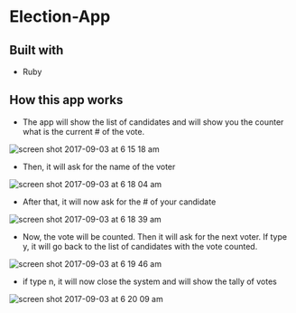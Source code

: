 # Election-App

## Built with
  - Ruby

## How this app works

 - The app will show the list of candidates and will show you the counter what is the current # of the vote.
 
 
![screen shot 2017-09-03 at 6 15 18 am](https://user-images.githubusercontent.com/26729817/29999157-8146f8fa-9070-11e7-9787-c968a123f0fc.png)

 
 - Then, it will ask for the name of the voter
 
 ![screen shot 2017-09-03 at 6 18 04 am](https://user-images.githubusercontent.com/26729817/29999159-899aed04-9070-11e7-8d3a-8493f05308bc.png)
 
 
 - After that, it will now ask for the # of your candidate

![screen shot 2017-09-03 at 6 18 39 am](https://user-images.githubusercontent.com/26729817/29999161-9703116a-9070-11e7-86e3-bc4beec71589.png)

 
 - Now, the vote will be counted. Then it will ask for the next voter. If type y, it will go back to the list of candidates with the vote counted.
 
 ![screen shot 2017-09-03 at 6 19 46 am](https://user-images.githubusercontent.com/26729817/29999171-10a468fc-9071-11e7-8916-b1d81c76d567.png)

 
 - if type n, it will now close the system and will show the tally of votes
 
 ![screen shot 2017-09-03 at 6 20 09 am](https://user-images.githubusercontent.com/26729817/29999179-44048542-9071-11e7-9903-99874f061dd1.png)
 

 
